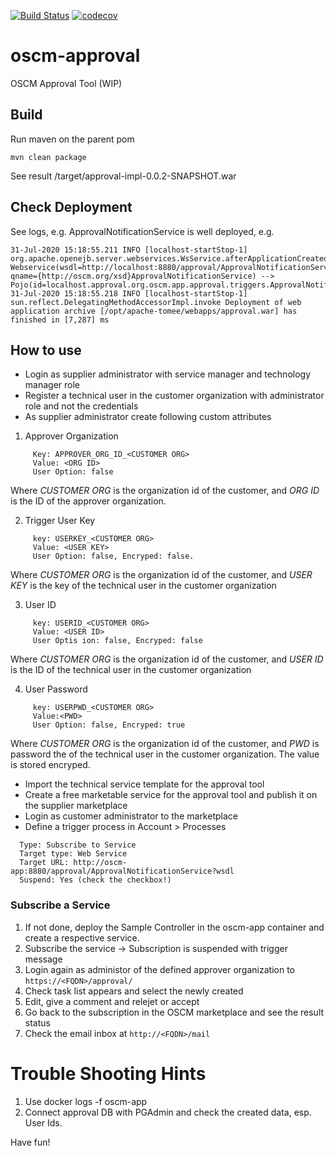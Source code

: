 [![Build Status](https://travis-ci.org/servicecatalog/oscm-approval.svg?branch=master)](https://travis-ci.org/servicecatalog/oscm-approval) [![codecov](https://codecov.io/gh/servicecatalog/oscm-approval/branch/master/graph/badge.svg)](https://codecov.io/gh/servicecatalog/oscm-approval)

# oscm-approval 
OSCM Approval Tool (WIP) 


## Build ##
Run maven on the parent pom

```mvn clean package```

See result <projectroot>/target/approval-impl-0.0.2-SNAPSHOT.war 

## Check Deployment
See logs, e.g. ApprovalNotificationService is well deployed, e.g.
```
31-Jul-2020 15:18:55.211 INFO [localhost-startStop-1] org.apache.openejb.server.webservices.WsService.afterApplicationCreated Webservice(wsdl=http://localhost:8880/approval/ApprovalNotificationService, qname={http://oscm.org/xsd}ApprovalNotificationService) --> Pojo(id=localhost.approval.org.oscm.app.approval.triggers.ApprovalNotificationService)
31-Jul-2020 15:18:55.218 INFO [localhost-startStop-1] sun.reflect.DelegatingMethodAccessorImpl.invoke Deployment of web application archive [/opt/apache-tomee/webapps/approval.war] has finished in [7,287] ms
```

## How to use
- Login as supplier administrator with service manager and technology manager role 
- Register a technical user in the customer organization with administrator role and not the credentials
- As supplier administrator create following custom attributes 
  
1. Approver Organization
``` 
     Key: APPROVER_ORG_ID_<CUSTOMER ORG>
     Value: <ORG ID>
     User Option: false
```
  Where *CUSTOMER ORG* is the organization id of the customer, and *ORG ID* is the ID of the approver organization. 

2. Trigger User Key
```
     key: USERKEY_<CUSTOMER ORG>
     Value: <USER KEY>
     User Option: false, Encryped: false.
```
   Where *CUSTOMER ORG* is the organization id of the customer, and *USER KEY* is the key of the technical user in the customer organization

3. User ID
```
     key: USERID_<CUSTOMER ORG>
     Value: <USER ID>
     User Optis ion: false, Encryped: false
```
 Where *CUSTOMER ORG* is the organization id of the customer, and *USER ID* is the ID of the technical user in the customer organization

4. User Password

```
     key: USERPWD_<CUSTOMER ORG>
     Value:<PWD>
     User Option: false, Encryped: true
```
  Where *CUSTOMER ORG* is the organization id of the customer, and *PWD* is password the of the technical user in the customer organization. The value is stored encryped.
  

- Import the technical service template for the approval tool
- Create a free marketable service for the approval tool and publish it on the supplier marketplace
- Login as customer administrator to the marketplace
- Define a trigger process in Account > Processes

```  
  Type: Subscribe to Service
  Target type: Web Service
  Target URL: http://oscm-app:8880/approval/ApprovalNotificationService?wsdl
  Suspend: Yes (check the checkbox!)
```
### Subscribe a Service
1. If not done, deploy the Sample Controller in the oscm-app container and create a respective service.
2. Subscribe the service -> Subscription is suspended with trigger message 
3. Login again as administor of the defined approver organization to `https://<FQDN>/approval/`
4. Check task list appears and select the newly created
5. Edit, give a comment and relejet or accept
6. Go back to the subscription in the OSCM marketplace and see the result status
7. Check the email inbox at `http://<FQDN>/mail`

# Trouble Shooting Hints
1. Use docker logs -f oscm-app
2. Connect approval DB with PGAdmin and check the created data, esp. User Ids.

Have fun!
